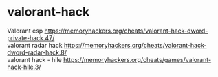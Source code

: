 # valorant-hack
Valorant esp https://memoryhackers.org/cheats/valorant-hack-dword-private-hack.47/
<br />
valorant radar hack https://memoryhackers.org/cheats/valorant-hack-dword-radar-hack.8/
<br />
valorant hack - hile https://memoryhackers.org/cheats/games/valorant-hack-hile.3/
